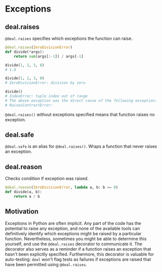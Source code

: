 # Exceptions

## deal.raises

`@deal.raises` specifies which exceptions the function can raise.

```python
@deal.raises(ZeroDivisionError)
def divide(*args):
    return sum(args[:-1]) / args[-1]

divide(1, 2, 3, 6)
# 1.0

divide(1, 2, 3, 0)
# ZeroDivisionError: division by zero

divide()
# IndexError: tuple index out of range
# The above exception was the direct cause of the following exception:
# RaisesContractError:
```

`@deal.raises()` without exceptions specified means that function raises no exception.

## deal.safe

`@deal.safe` is an alias for `@deal.raises()`. Wraps a function that never raises an exception.

## deal.reason

Checks condition if exception was raised.

```python run
@deal.reason(ZeroDivisionError, lambda a, b: b == 0)
def divide(a, b):
    return a / b
```

## Motivation

Exceptions in Python are often implicit. Any part of the code has the potential to raise any exception, and none of the available tools can definitively identify which exceptions might be raised by a particular function. Nevertheless, sometimes you might be able to determine this yourself, and use the `@deal.raises` decorator to communicate it. The decorator also serves as a reminder if a function raises an exception that hasn't been explicitly specified. Furthermore, this decorator is valuable for auto-testing: `deal` won't flag tests as failures if exceptions are raised that have been permitted using `@deal.raises`.
